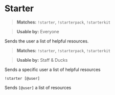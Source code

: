 # Starter

> **Matches:** `!starter`, `!starterpack`, `!starterkit`

> **Usable by:** Everyone

Sends the user a list of helpful resources.

> **Matches:** `!starter`, `!starterpack`, `!starterkit`

> **Usable by:** Staff & Ducks
 
Sends a specific user a list of helpful resources

```
!starter [@user]
```
Sends `[@user]` a list of resources
